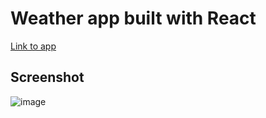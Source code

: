 # Weather app built with React

[Link to app](https://silly-melomakarona-d13a04.netlify.app/)

## Screenshot

![image](https://github.com/user-attachments/assets/6c4a7a1a-036e-4f9e-befb-a1fcb059d1c4)
